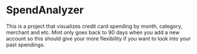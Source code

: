 # SpendAnalyzer
This is a project that visualizes credit card spending by month, category, merchant and etc. Mint only goes back to 90 days when you add a new account so this should give your more flexibility if you want to look into your past spendings.
